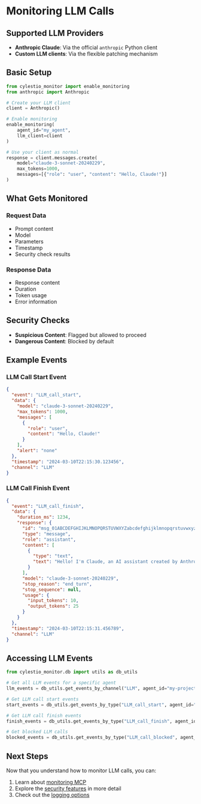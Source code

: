 # Monitoring LLM Calls

## Supported LLM Providers

- **Anthropic Claude**: Via the official `anthropic` Python client
- **Custom LLM clients**: Via the flexible patching mechanism

## Basic Setup

```python
from cylestio_monitor import enable_monitoring
from anthropic import Anthropic

# Create your LLM client
client = Anthropic()

# Enable monitoring
enable_monitoring(
    agent_id="my_agent",
    llm_client=client
)

# Use your client as normal
response = client.messages.create(
    model="claude-3-sonnet-20240229",
    max_tokens=1000,
    messages=[{"role": "user", "content": "Hello, Claude!"}]
)
```

## What Gets Monitored

### Request Data
- Prompt content
- Model
- Parameters
- Timestamp
- Security check results

### Response Data
- Response content
- Duration
- Token usage
- Error information

## Security Checks

- **Suspicious Content**: Flagged but allowed to proceed
- **Dangerous Content**: Blocked by default

## Example Events

### LLM Call Start Event

```json
{
  "event": "LLM_call_start",
  "data": {
    "model": "claude-3-sonnet-20240229",
    "max_tokens": 1000,
    "messages": [
      {
        "role": "user",
        "content": "Hello, Claude!"
      }
    ],
    "alert": "none"
  },
  "timestamp": "2024-03-10T22:15:30.123456",
  "channel": "LLM"
}
```

### LLM Call Finish Event

```json
{
  "event": "LLM_call_finish",
  "data": {
    "duration_ms": 1234,
    "response": {
      "id": "msg_01ABCDEFGHIJKLMNOPQRSTUVWXYZabcdefghijklmnopqrstuvwxyz",
      "type": "message",
      "role": "assistant",
      "content": [
        {
          "type": "text",
          "text": "Hello! I'm Claude, an AI assistant created by Anthropic. How can I help you today?"
        }
      ],
      "model": "claude-3-sonnet-20240229",
      "stop_reason": "end_turn",
      "stop_sequence": null,
      "usage": {
        "input_tokens": 10,
        "output_tokens": 25
      }
    }
  },
  "timestamp": "2024-03-10T22:15:31.456789",
  "channel": "LLM"
}
```

## Accessing LLM Events

```python
from cylestio_monitor.db import utils as db_utils

# Get all LLM events for a specific agent
llm_events = db_utils.get_events_by_channel("LLM", agent_id="my-project")

# Get LLM call start events
start_events = db_utils.get_events_by_type("LLM_call_start", agent_id="my-project")

# Get LLM call finish events
finish_events = db_utils.get_events_by_type("LLM_call_finish", agent_id="my-project")

# Get blocked LLM calls
blocked_events = db_utils.get_events_by_type("LLM_call_blocked", agent_id="my-project")
```

## Next Steps

Now that you understand how to monitor LLM calls, you can:

1. Learn about [monitoring MCP](monitoring-mcp.md)
2. Explore the [security features](security-features.md) in more detail
3. Check out the [logging options](logging-options.md) 
